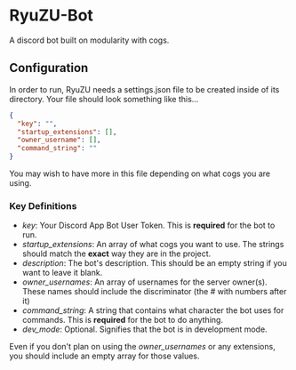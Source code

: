 # RyuZU-Bot
A discord bot built on modularity with cogs.

## Configuration
In order to run, RyuZU needs a settings.json file to be created inside of its directory. Your file should look something like this...
```json
{
  "key": "",
  "startup_extensions": [],
  "owner_username": [],
  "command_string": ""
}
```
You may wish to have more in this file depending on what cogs you are using.

### Key Definitions
* *key*: Your Discord App Bot User Token. This is **required** for the bot to run.
* *startup_extensions*: An array of what cogs you want to use. The strings should match the **exact** way they are in the project.
* *description*: The bot's description. This should be an empty string if you want to leave it blank.
* *owner_usernames*: An array of usernames for the server owner(s). These names should include the discriminator (the # with numbers after it)
* *command_string*: A string that contains what character the bot uses for commands. This is **required** for the bot to do anything.
* *dev_mode*: Optional. Signifies that the bot is in development mode.

Even if you don't plan on using the *owner_usernames* or any extensions, you should include an empty array for those values.
